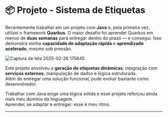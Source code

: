 # 📦 Projeto - Sistema de Etiquetas

Recentemente trabalhei em um projeto com **Java** e, pela primeira vez, utilizei o framework **Quarkus**. O maior desafio foi aprender Quarkus em menos de **duas semanas** para entregar dentro do prazo — e consegui. Isso demonstra minha **capacidade de adaptação rápida** e **aprendizado acelerado**, mesmo sob pressão.

![Captura de tela 2025-02-26 175645](https://github.com/user-attachments/assets/23c78774-5bea-4a75-9aad-49b9f4aae79c)

Este projeto envolveu a **geração de etiquetas dinâmicas**, integração com **serviços externos**, manipulação de dados e lógica estruturada.  
Além de entregar uma solução funcional, pude evoluir bastante como desenvolvedor.

Trabalhar com Java exige uma lógica sólida e esse projeto reforçou ainda mais meu domínio da linguagem.  
Aprender, se adaptar e entregar: esse é meu ritmo.

---
